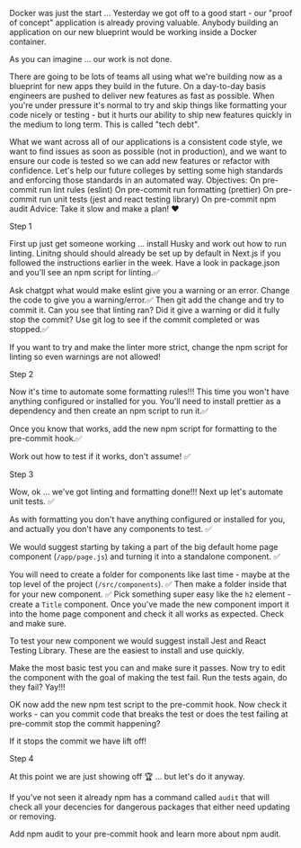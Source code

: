 Docker was just the start ...
Yesterday we got off to a good start - our "proof of concept" application is already proving valuable. Anybody building an application on our new blueprint would be working inside a Docker container.

As you can imagine ... our work is not done.

There are going to be lots of teams all using what we're building now as a blueprint for new apps they build in the future. On a day-to-day basis engineers are pushed to deliver new features as fast as possible. When you're under pressure it's normal to try and skip things like formatting your code nicely or testing - but it hurts our ability to ship new features quickly in the medium to long term. This is called "tech debt".

What we want across all of our applications is a consistent code style, we want to find issues as soon as possible (not in production), and we want to ensure our code is tested so we can add new features or refactor with confidence. Let's help our future colleges by setting some high standards and enforcing those standards in an automated way.
Objectives:
On pre-commit run lint rules (eslint)
On pre-commit run formatting (prettier)
On pre-commit run unit tests (jest and react testing library)
On pre-commit npm audit
Advice:
Take it slow and make a plan! ❤️

Step 1

First up just get someone working ... install Husky and work out how to run linting. Linitng should should already be set up by default in Next.js if you followed the instructions earlier in the week. Have a look in package.json and you'll see an npm script for linting.✅

Ask chatgpt what would make eslint give you a warning or an error. Change the code to give you a warning/error.✅ Then git add the change and try to commit it. Can you see that linting ran? Did it give a warning or did it fully stop the commit? Use git log to see if the commit completed or was stopped.✅

If you want to try and make the linter more strict, change the npm script for linting so even warnings are not allowed!

Step 2

Now it's time to automate some formatting rules!!! This time you won't have anything configured or installed for you. You'll need to install prettier as a dependency and then create an npm script to run it.✅

Once you know that works, add the new npm script for formatting to the pre-commit hook.✅

Work out how
to test if it works, don't assume! ✅

Step 3

Wow, ok ... we've got linting and formatting done!!! Next up let's automate unit tests. ✅

As with formatting you don't have anything configured or installed for you, and actually you don't have any components to test. ✅

We would suggest starting by taking a part of the big default home page component (`/app/page.js`) and turning it into a standalone component. ✅

You will need to create a folder for components like last time - maybe at the top level of the project (`/src/components`). ✅ Then make a folder inside that for your new component. ✅ Pick something super easy like the `h2` element - create a `Title` component. Once you've made the new component import it into the home page component and check it all works as expected. Check and make sure.

To test your new component we would suggest install Jest and React Testing Library. These are the easiest to install and use quickly.

Make the most basic test you can and make sure it passes. Now try to edit the component with the goal of making the test fail. Run the tests again, do they fail? Yay!!!

OK now add the new npm test script to the pre-commit hook. Now check it works - can you commit code that breaks the test or does the test failing at pre-commit stop the commit happening?

If it stops the commit we have lift off!

Step 4

At this point we are just showing off 🏆 ... but let's do it anyway.

If you've not seen it already npm has a command called `audit` that will check all your decencies for dangerous packages that either need updating or removing.

Add npm audit to your pre-commit hook and learn more about npm audit.
